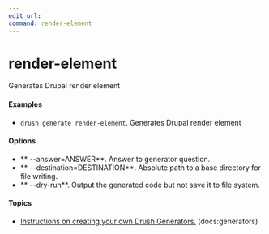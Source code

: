 ```yaml
---
edit_url: 
command: render-element
---
```

# render-element

Generates Drupal render element

#### Examples

- <code>drush generate render-element</code>. Generates Drupal render element

#### Options

- ** --answer=ANSWER**. Answer to generator question.
- ** --destination=DESTINATION**. Absolute path to a base directory for file writing.
- ** --dry-run**. Output the generated code but not save it to file system.

#### Topics

- [Instructions on creating your own Drush Generators.](../../vendor/drush/drush/docs/generators.md) (docs:generators)


